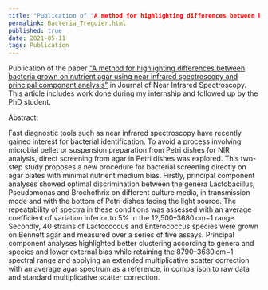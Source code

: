 ```yaml
---
title: "Publication of "A method for highlighting differences between bacteria grown on nutrient agar using near infrared spectroscopy and principal component analysis")"
permalink: Bacteria_Treguier.html
published: true
date: 2021-05-11
tags: Publication
---
```


Publication of the paper <a href="https://journals.sagepub.com/doi/abs/10.1177/09670335211006532">"A method for highlighting differences between bacteria grown on nutrient agar using near infrared spectroscopy and principal component analysis"</a> in Journal of Near Infrared Spectroscopy. This article includes work done during my internship and followed up by the PhD student.

Abstract:

Fast diagnostic tools such as near infrared spectroscopy have recently gained interest for bacterial identification. To avoid a process involving microbial pellet or suspension preparation from Petri dishes for NIR analysis, direct screening from agar in Petri dishes was explored. This two-step study proposes a new procedure for bacterial screening directly on agar plates with minimal nutrient medium bias. Firstly, principal component analyses showed optimal discrimination between the genera Lactobacillus, Pseudomonas and Brochothrix on different culture media, in transmission mode and with the bottom of Petri dishes facing the light source. The repeatability of spectra in these conditions was assessed with an average coefficient of variation inferior to 5% in the 12,500–3680 cm−1 range. Secondly, 40 strains of Lactococcus and Enterococcus species were grown on Bennett agar and measured over a series of five assays. Principal component analyses highlighted better clustering according to genera and species and lower external bias while retaining the 8790–3680 cm−1 spectral range and applying an extended multiplicative scatter correction with an average agar spectrum as a reference, in comparison to raw data and standard multiplicative scatter correction.